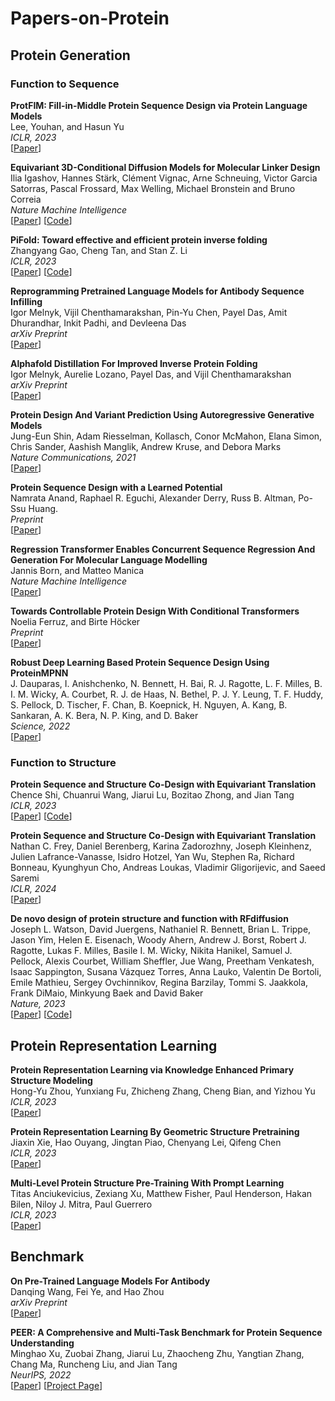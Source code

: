 # Papers-on-Protein

## Protein Generation
 ### Function to Sequence
**ProtFIM: Fill-in-Middle Protein Sequence Design via Protein Language Models**   
Lee, Youhan, and Hasun Yu  
*ICLR, 2023*  
[[Paper](https://openreview.net/forum?id=9XAZBUfnefS)]

**Equivariant 3D-Conditional Diffusion Models for Molecular Linker Design**  
Ilia Igashov, Hannes Stärk, Clément Vignac, Arne Schneuing, Victor Garcia Satorras, Pascal Frossard, Max Welling, Michael Bronstein and Bruno Correia  
*Nature Machine Intelligence*  
[[Paper](https://www.nature.com/articles/s42256-024-00815-9)] [[Code](https://github.com/igashov/DiffLinker)]  

**PiFold: Toward effective and efficient protein inverse folding**  
Zhangyang Gao, Cheng Tan, and Stan Z. Li  
*ICLR, 2023*  
[[Paper](https://arxiv.org/abs/2209.12643)] [[Code](https://github.com/A4Bio/PiFold)]  

**Reprogramming Pretrained Language Models for Antibody Sequence Infilling**  
Igor Melnyk, Vijil Chenthamarakshan, Pin-Yu Chen, Payel Das, Amit Dhurandhar, Inkit Padhi, and Devleena Das  
*arXiv Preprint*  
[[Paper](https://arxiv.org/pdf/2210.07144v2)]

**Alphafold Distillation For Improved Inverse Protein Folding**  
Igor Melnyk, Aurelie Lozano, Payel Das, and Vijil Chenthamarakshan  
*arXiv Preprint*  
[[Paper](https://arxiv.org/abs/2210.03488)]

**Protein Design And Variant Prediction Using Autoregressive Generative Models**  
Jung-Eun Shin, Adam Riesselman, Kollasch, Conor McMahon, Elana Simon, Chris Sander, Aashish Manglik, Andrew Kruse, and Debora Marks  
*Nature Communications, 2021*  
[[Paper](https://www.nature.com/articles/s41467-021-22732-w)]

**Protein Sequence Design with a Learned Potential**  
Namrata Anand, Raphael R. Eguchi, Alexander Derry, Russ B. Altman, Po-Ssu Huang.  
*Preprint*  
[[Paper](https://doi.org/10.1101/2020.01.06.895466)]  

**Regression Transformer Enables Concurrent Sequence Regression And Generation For Molecular Language Modelling**  
Jannis Born, and Matteo Manica  
*Nature Machine Intelligence*  
[[Paper](https://www.nature.com/articles/s42256-023-00639-z)] 

**Towards Controllable Protein Design With Conditional Transformers**  
Noelia Ferruz, and Birte Höcker  
*Preprint*  
[[Paper](https://arxiv.org/pdf/2201.07338)]

**Robust Deep Learning Based Protein Sequence Design Using ProteinMPNN**  
J. Dauparas, I. Anishchenko, N. Bennett, H. Bai, R. J. Ragotte, L. F. Milles, B. I. M. Wicky, A. Courbet, R. J. de Haas, N. Bethel, P. J. Y. Leung, T. F. Huddy, S. Pellock, D. Tischer, F. Chan, B. Koepnick, H. Nguyen, A. Kang, B. Sankaran, A. K. Bera, N. P. King, and D. Baker  
*Science, 2022*  
[[Paper](https://www.science.org/doi/10.1126/science.add2187)] 

### Function to Structure

**Protein Sequence and Structure Co-Design with Equivariant Translation**   
Chence Shi, Chuanrui Wang, Jiarui Lu, Bozitao Zhong, and Jian Tang  
*ICLR, 2023*  
[[Paper](https://arxiv.org/abs/2210.08761)] [[Code](https://github.com/shichence/ProtSeed)]  

**Protein Sequence and Structure Co-Design with Equivariant Translation**   
Nathan C. Frey, Daniel Berenberg, Karina Zadorozhny, Joseph Kleinhenz, Julien Lafrance-Vanasse, Isidro Hotzel, Yan Wu, Stephen Ra, Richard Bonneau, Kyunghyun Cho, Andreas Loukas, Vladimir Gligorijevic, and Saeed Saremi  
*ICLR, 2024*  
[[Paper](https://arxiv.org/pdf/2306.12360)]

**De novo design of protein structure and function with RFdiffusion**   
Joseph L. Watson, David Juergens, Nathaniel R. Bennett, Brian L. Trippe, Jason Yim, Helen E. Eisenach, Woody Ahern, Andrew J. Borst, Robert J. Ragotte, Lukas F. Milles, Basile I. M. Wicky, Nikita Hanikel, Samuel J. Pellock, Alexis Courbet, William Sheffler, Jue Wang, Preetham Venkatesh, Isaac Sappington, Susana Vázquez Torres, Anna Lauko, Valentin De Bortoli, Emile Mathieu, Sergey Ovchinnikov, Regina Barzilay, Tommi S. Jaakkola, Frank DiMaio, Minkyung Baek and David Baker  
*Nature, 2023*  
[[Paper](https://www.nature.com/articles/s41586-023-06415-8)] [[Code](https://github.com/RosettaCommons/RFdiffusion)]  

## Protein Representation Learning
**Protein Representation Learning via Knowledge Enhanced Primary Structure Modeling**  
Hong-Yu Zhou, Yunxiang Fu, Zhicheng Zhang, Cheng Bian, and Yizhou Yu  
*ICLR, 2023*  
[[Paper](https://arxiv.org/abs/2301.13154)]  

**Protein Representation Learning By Geometric Structure Pretraining**  
Jiaxin Xie, Hao Ouyang, Jingtan Piao, Chenyang Lei, Qifeng Chen  
*ICLR, 2023*  
[[Paper](https://arxiv.org/abs/2203.06125)]  

**Multi-Level Protein Structure Pre-Training With Prompt Learning**  
Titas Anciukevicius, Zexiang Xu, Matthew Fisher, Paul Henderson, Hakan Bilen, Niloy J. Mitra, Paul Guerrero  
*ICLR, 2023*  
[[Paper](https://openreview.net/forum?id=XGagtiJ8XC)]


## Benchmark
**On Pre-Trained Language Models For Antibody**  
Danqing Wang, Fei Ye, and Hao Zhou  
*arXiv Preprint*  
[[Paper](https://arxiv.org/abs/2301.12112)]  

**PEER: A Comprehensive and Multi-Task Benchmark for Protein Sequence Understanding**  
Minghao Xu, Zuobai Zhang, Jiarui Lu, Zhaocheng Zhu, Yangtian Zhang, Chang Ma, Runcheng Liu, and Jian Tang  
*NeurIPS, 2022*  
[[Paper](https://arxiv.org/abs/2206.02096)]  [[Project Page](https://torchprotein.ai/benchmark)]   


